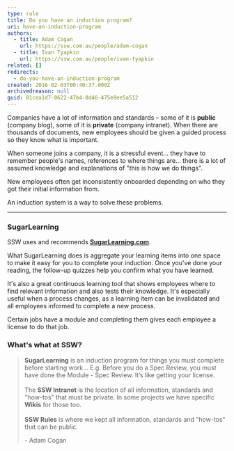 ```yaml
---
type: rule
title: Do you have an induction program?
uri: have-an-induction-program
authors:
  - title: Adam Cogan
    url: https://ssw.com.au/people/adam-cogan
  - title: Ivan Tyapkin
    url: https://ssw.com.au/people/ivan-tyapkin
related: []
redirects:
  - do-you-have-an-induction-program
created: 2016-02-03T00:40:37.000Z
archivedreason: null
guid: 81cea1d7-0622-47b4-8d46-475e8ee5a512
---
```

Companies have a lot of information and standards – some of it is **public** (company blog), some of it is **private** (company intranet). When there are thousands of documents, new employees should be given a guided process so they know what is important. 

<!--endintro-->

When someone joins a company, it is a stressful event... they have to remember people's names, references to where things are... there is a lot of assumed knowledge and explanations of "this is how we do things". 

New employees often get inconsistently onboarded depending on who they got their initial information from. 

An induction system is a way to solve these problems. 

---

### SugarLearning

SSW uses and recommends **[SugarLearning.com](https://www.sugarlearning.com/)**. 

What SugarLearning does is aggregate your learning items into one space to make it easy for you to complete your induction. Once you've done your reading, the follow-up quizzes help you confirm what you have learned.

It's also a great continuous learning tool that shows employees where to find relevant information and also tests their knowledge. It's especially useful when a process changes, as a learning item can be invalidated and all employees informed to complete a new process. 

Certain jobs have a module and completing them gives each employee a license to do that job.

### What's what at SSW?

> **SugarLearning** is an induction program for things you must complete before starting work... E.g. Before you do a Spec Review, you must have done the Module - Spec Review. It’s like getting your license.\
> \
> The **SSW Intranet** is the location of all information, standards and "how-tos" that must be private. In some projects we have specific **Wikis** for those too.\
> \
> **SSW Rules** is where we kept all information, standards and "how-tos" that can be public.
>
> \- Adam Cogan
